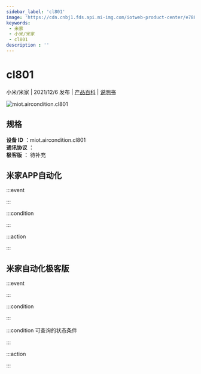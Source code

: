 ```yaml
---
sidebar_label: 'cl801'
image: 'https://cdn.cnbj1.fds.api.mi-img.com/iotweb-product-center/e788dee6baac5016236fcf78d654ab7c_1636600600476.png?GalaxyAccessKeyId=AKVGLQWBOVIRQ3XLEW&Expires=9223372036854775807&Signature=iuEB9Ro6uDKE/Xk2Ul5EFsVLQgU='
keywords: 
 - 米家
 - 小米/米家
 - cl801
description : ''
---
```

# cl801

小米/米家 | 2021/12/6 发布 | [产品百科](https://home.mi.com/webapp/content/baike/product/index.html?model=miot.aircondition.cl801/) | [说明书](https://home.mi.com/views/introduction.html?model=miot.aircondition.cl801&region=cn)

![miot.aircondition.cl801](https://cdn.cnbj1.fds.api.mi-img.com/iotweb-product-center/e788dee6baac5016236fcf78d654ab7c_1636600600476.png?GalaxyAccessKeyId=AKVGLQWBOVIRQ3XLEW&Expires=9223372036854775807&Signature=iuEB9Ro6uDKE/Xk2Ul5EFsVLQgU=)

## 规格  
> 
**设备 ID** ：miot.aircondition.cl801  
**通讯协议** ：  
**极客版**  ： 待补充 


## 米家APP自动化  

:::event  

:::

:::condition  

:::

:::action   

:::

## 米家自动化极客版  

:::event  

:::

:::condition  

:::

:::condition 可查询的状态条件  

:::

:::action  

:::

        
